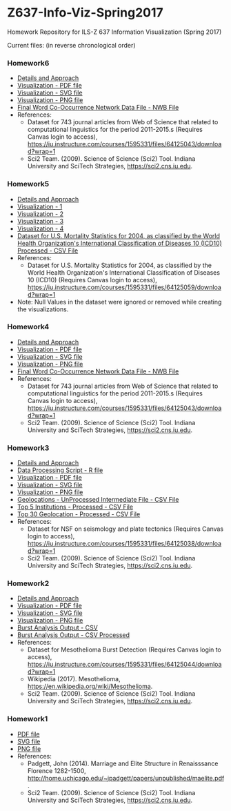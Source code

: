 # Z637-Info-Viz-Spring2017
Homework Repository for ILS-Z 637 Information Visualization (Spring 2017) 

Current files: (in reverse chronological order)
<h3>Homework6</h3>
<ul>
  <li><a href="https://github.com/samvat/Z637-Info-Viz-Spring2017/blob/master/Homework6/Topical%20Data%20Visualization%20%E2%80%93%20Approach.pdf">Details and Approach</a></li>
  <li><a href="https://github.com/samvat/Z637-Info-Viz-Spring2017/blob/master/Homework6/samrasto_What_Topical_Data.pdf">Visualization - PDF file</a></li>
  <li><a href="https://github.com/samvat/Z637-Info-Viz-Spring2017/blob/master/Homework6/samrasto_What_Topical_Data.svg">Visualization - SVG file</a></li>
  <li><a href="https://github.com/samvat/Z637-Info-Viz-Spring2017/blob/master/Homework4/samrasto_What_Topical_Data.png">Visualization - PNG file</a></li>
   <li><a href="https://github.com/samvat/Z637-Info-Viz-Spring2017/blob/master/Homework4/samrasto_What_Topical_Data.nwb">Final Word Co-Occurrence Network Data File - NWB File</a></li>
  <li>References:
    <ul>
    <li>
    Dataset for 743 journal articles from Web of Science that related to computational linguistics for the period 2011-2015.s (Requires Canvas login to access), <a href="https://iu.instructure.com/courses/1595331/files/64125043/download?wrap=1">https://iu.instructure.com/courses/1595331/files/64125043/download?wrap=1</a>
    </li>
    <li>Sci2 Team. (2009). Science of Science (Sci2) Tool. Indiana University and SciTech Strategies, <a href="https://sci2.cns.iu.edu">https://sci2.cns.iu.edu</a>.</li>
    </ul>
    </li>
</ul>

<h3>Homework5</h3>
<ul>
  <li><a href="https://github.com/samvat/Z637-Info-Viz-Spring2017/blob/master/Homework5/With%20Whom%20Trees%20%E2%80%93%20Approach.pdf">Details and Approach</a></li>
  <li><a href="https://public.tableau.com/profile/samvat.rastogi#!/vizhome/U_S_MortalityStatisticsfor2004bytheWorldHealthOrganizationsInternationalClassificationofDiseases10/Sheet1">Visualization - 1</a></li>
  <li><a href="https://public.tableau.com/profile/samvat.rastogi#!/vizhome/U_S_MortalityStatisticsfor2004bytheWorldHealthOrganizationsInternationalClassificationofDiseases10/Sheet2">Visualization - 2</a></li>
  <li><a href="https://public.tableau.com/profile/samvat.rastogi#!/vizhome/U_S_MortalityStatisticsfor2004bytheWorldHealthOrganizationsInternationalClassificationofDiseases10/Sheet3">Visualization - 3</a></li>
   <li><a href="https://public.tableau.com/profile/samvat.rastogi#!/vizhome/U_S_MortalityStatisticsfor2004bytheWorldHealthOrganizationsInternationalClassificationofDiseases10/Sheet4">Visualization - 4</a></li>
   <li><a href="https://github.com/samvat/Z637-Info-Viz-Spring2017/blob/master/Homework5/Wk5-icd102010en-US-Morbidity_processed.csv">Dataset for U.S. Mortality Statistics for 2004, as classified by the World Health Organization's International Classification of Diseases 10 (ICD10) Processed  - CSV File</a></li>
  <li>References:
    <ul>
      <li>Dataset for U.S. Mortality Statistics for 2004, as classified by the World Health Organization's International Classification of Diseases 10 (ICD10) (Requires Canvas login to access), <a href="https://iu.instructure.com/courses/1595331/files/64125059/download?wrap=1">https://iu.instructure.com/courses/1595331/files/64125059/download?wrap=1</a>
      </li>
    </ul>
   </li>
   <li>Note: Null Values in the dataset were ignored or removed while creating the visualizations.</li>
</ul>

<h3>Homework4</h3>
<ul>
  <li><a href="https://github.com/samvat/Z637-Info-Viz-Spring2017/blob/master/Homework4/Topical%20Data%20Visualization%20%E2%80%93%20Approach.pdf">Details and Approach</a></li>
  <li><a href="https://github.com/samvat/Z637-Info-Viz-Spring2017/blob/master/Homework4/samrasto_What_Topical_Data.pdf">Visualization - PDF file</a></li>
  <li><a href="https://github.com/samvat/Z637-Info-Viz-Spring2017/blob/master/Homework4/samrasto_What_Topical_Data.svg">Visualization - SVG file</a></li>
  <li><a href="https://github.com/samvat/Z637-Info-Viz-Spring2017/blob/master/Homework4/samrasto_What_Topical_Data.png">Visualization - PNG file</a></li>
   <li><a href="https://github.com/samvat/Z637-Info-Viz-Spring2017/blob/master/Homework4/samrasto_What_Topical_Data.nwb">Final Word Co-Occurrence Network Data File - NWB File</a></li>
  <li>References:
    <ul>
    <li>
    Dataset for 743 journal articles from Web of Science that related to computational linguistics for the period 2011-2015.s (Requires Canvas login to access), <a href="https://iu.instructure.com/courses/1595331/files/64125043/download?wrap=1">https://iu.instructure.com/courses/1595331/files/64125043/download?wrap=1</a>
    </li>
    <li>Sci2 Team. (2009). Science of Science (Sci2) Tool. Indiana University and SciTech Strategies, <a href="https://sci2.cns.iu.edu">https://sci2.cns.iu.edu</a>.</li>
    </ul>
    </li>
</ul>

<h3>Homework3</h3>
<ul>
  <li><a href="https://github.com/samvat/Z637-Info-Viz-Spring2017/blob/master/Homework3/Geospatial%20Visualization%20(Proportional%20Symbol%20Map)%20%E2%80%93%20Approach.pdf">Details and Approach</a></li>
  <li><a href="https://github.com/samvat/Z637-Info-Viz-Spring2017/blob/master/Homework3/Data_Processing.R">Data Processing Script - R file</a></li>
  <li><a href="https://github.com/samvat/Z637-Info-Viz-Spring2017/blob/master/Homework3/Top%2030%20NSF%20Grant%20on%20Seismology%20and%20Plate%20Tectonics%20(1986-2010).pdf">Visualization - PDF file</a></li>
  <li><a href="https://github.com/samvat/Z637-Info-Viz-Spring2017/blob/master/Homework3/Top%2030%20NSF%20Grant%20on%20Seismology%20and%20Plate%20Tectonics%20(1986-2010).svg">Visualization - SVG file</a></li>
  <li><a href="https://github.com/samvat/Z637-Info-Viz-Spring2017/blob/master/Homework3/Top%2030%20NSF%20Grant%20on%20Seismology%20and%20Plate%20Tectonics%20(1986-2010).png">Visualization - PNG file</a></li>
   <li><a href="https://github.com/samvat/Z637-Info-Viz-Spring2017/blob/master/Homework3/gelocation.csv">Geolocations - UnProcessed Intermediate File - CSV File</a></li>
   <li><a href="https://github.com/samvat/Z637-Info-Viz-Spring2017/blob/master/Homework3/institutes.csv">Top 5 Institutions - Processed - CSV File</a></li>
   <li><a href="https://github.com/samvat/Z637-Info-Viz-Spring2017/blob/master/Homework3/gelocation_Latitude_and_Longitude.csv">Top 30 Geolocation - Processed - CSV File</a></li>
  <li>References:
    <ul>
    <li>
    Dataset for NSF on seismology and plate tectonics (Requires Canvas login to access), <a href="https://iu.instructure.com/courses/1595331/files/64125038/download?wrap=1">https://iu.instructure.com/courses/1595331/files/64125038/download?wrap=1</a>
    </li>
    <li>Sci2 Team. (2009). Science of Science (Sci2) Tool. Indiana University and SciTech Strategies, <a href="https://sci2.cns.iu.edu">https://sci2.cns.iu.edu</a>.</li>
    </ul>
    </li>
</ul>

<h3>Homework2</h3>
<ul>
  <li><a href="https://github.com/samvat/Z637-Info-Viz-Spring2017/blob/master/Homework2/Making%20Temporal%20Burst%20Analysis%20Visualization%20%E2%80%93%20Approach.pdf">Details and Approach</a></li>
  <li><a href="https://github.com/samvat/Z637-Info-Viz-Spring2017/blob/master/Homework2/samrasto_When_Temporal_Data.pdf">Visualization - PDF file</a></li>
  <li><a href="https://github.com/samvat/Z637-Info-Viz-Spring2017/blob/master/Homework2/samrasto_When_Temporal_Data.svg">Visualization - SVG file</a></li>
  <li><a href="https://github.com/samvat/Z637-Info-Viz-Spring2017/blob/master/Homework2/samrasto_When_Temporal_Data.png">Visualization - PNG file</a></li>
   <li><a href="https://github.com/samvat/Z637-Info-Viz-Spring2017/blob/master/Homework2/BurstDetectionOutput.csv">Burst Analysis Output - CSV</a></li>
   <li><a href="https://github.com/samvat/Z637-Info-Viz-Spring2017/blob/master/Homework2/BurstDetectionOutput_Processed.csv">Burst Analysis Output - CSV  Processed</a></li>
  <li>References:
    <ul>
    <li>
    Dataset for Mesothelioma Burst Detection (Requires Canvas login to access), <a href="https://iu.instructure.com/courses/1595331/files/64125044/download?wrap=1">https://iu.instructure.com/courses/1595331/files/64125044/download?wrap=1</a>
    </li>
    <li>Wikipedia (2017). Mesothelioma, <a href="https://en.wikipedia.org/wiki/Mesothelioma">https://en.wikipedia.org/wiki/Mesothelioma</a>.</li>
    <li>Sci2 Team. (2009). Science of Science (Sci2) Tool. Indiana University and SciTech Strategies, <a href="https://sci2.cns.iu.edu">https://sci2.cns.iu.edu</a>.</li>
    </ul>
    </li>
</ul>

<h3>Homework1</h3>
<ul>
  <li><a href="https://github.com/samvat/Z637-Info-Viz-Spring2017/blob/master/Homework1/samrasto_Visual_Framework_and_Workflow_Design.pdf">PDF file</a></li>
  <li><a href="https://github.com/samvat/Z637-Info-Viz-Spring2017/blob/master/Homework1/samrasto_Visual_Framework_and_Workflow_Design.svg">SVG file</a></li>
  <li><a href="https://github.com/samvat/Z637-Info-Viz-Spring2017/blob/master/Homework1/samrasto_Visual_Framework_and_Workflow_Design.png">PNG file</a></li>
  <li>References:
    <ul>
    <li>Padgett, John (2014). Marriage and Elite Structure in Renaisssance Florence 1282-1500, <a href="http://home.uchicago.edu/~jpadgett/papers/unpublished/maelite.pdf">http://home.uchicago.edu/~jpadgett/papers/unpublished/maelite.pdf</a>.</li>
    <li>Sci2 Team. (2009). Science of Science (Sci2) Tool. Indiana University and SciTech Strategies, <a href="https://sci2.cns.iu.edu">https://sci2.cns.iu.edu</a>.</li>
    </ul>
    </li>
</ul>



